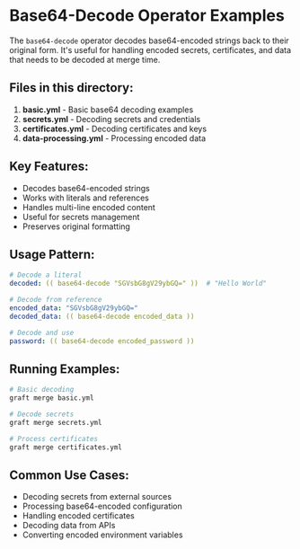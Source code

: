 # Base64-Decode Operator Examples

The `base64-decode` operator decodes base64-encoded strings back to their original form. It's useful for handling encoded secrets, certificates, and data that needs to be decoded at merge time.

## Files in this directory:

1. **basic.yml** - Basic base64 decoding examples
2. **secrets.yml** - Decoding secrets and credentials
3. **certificates.yml** - Decoding certificates and keys
4. **data-processing.yml** - Processing encoded data

## Key Features:

- Decodes base64-encoded strings
- Works with literals and references
- Handles multi-line encoded content
- Useful for secrets management
- Preserves original formatting

## Usage Pattern:

```yaml
# Decode a literal
decoded: (( base64-decode "SGVsbG8gV29ybGQ=" ))  # "Hello World"

# Decode from reference
encoded_data: "SGVsbG8gV29ybGQ="
decoded_data: (( base64-decode encoded_data ))

# Decode and use
password: (( base64-decode encoded_password ))
```

## Running Examples:

```bash
# Basic decoding
graft merge basic.yml

# Decode secrets
graft merge secrets.yml

# Process certificates
graft merge certificates.yml
```

## Common Use Cases:

- Decoding secrets from external sources
- Processing base64-encoded configuration
- Handling encoded certificates
- Decoding data from APIs
- Converting encoded environment variables